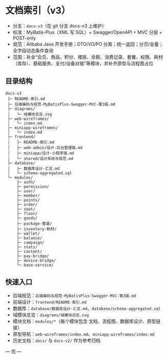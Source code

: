 # 文档索引（v3）

- 分支：`docs-v3`（在 git 分支 docs-v3 上维护）
- 标准：MyBatis-Plus（XML 写 SQL）+ Swagger/OpenAPI + MVC 分层 + POST-only
- 规范：Alibaba Java 开发手册；DTO/VO/PO 分离；统一返回；分页/全量；全字段动态条件查询
- 范围：补全“会员、商品、积分、楼层、余额、消费记录、套餐、权限、耗材（库存）、基础服务、支付/设备对接”等模块，并补齐原型与流程图占位

## 目录结构
```
docs-v3
 ├─ README-索引.md
 ├─ 后端编码与规范-MyBatisPlus-Swagger-MVC-第3版.md
 ├─ diagrams/
 │   └─ 域模块总览.svg
 ├─ web-wireframes/
 │   └─ index.md
 ├─ miniapp-wireframes/
 │   └─ index.md
 ├─ frontend/
 │   ├─ README-索引.md
 │   ├─ web-admin/设计-后台管理端.md
 │   ├─ miniapp/设计-小程序端.md
 │   └─ shared/设计系统与规范.md
 ├─ database/
 │   ├─ 数据库设计-汇总.md
 │   └─ schema-aggregated.sql
 └─ modules/
     ├─ auth/
     ├─ permission/
     ├─ user/
     ├─ member/
     ├─ points/
     ├─ order/
     ├─ seat/
     ├─ floor/
     ├─ goods/
     ├─ package-套餐/
     ├─ inventory-耗材/
     ├─ wallet/
     ├─ balance/
     ├─ campaign/
     ├─ stats/
     ├─ content/
     ├─ pay-bridge/
     ├─ device-bridge/
     └─ base-service/
```

## 快速入口
- 后端规范：`后端编码与规范-MyBatisPlus-Swagger-MVC-第3版.md`
- 前端设计：`frontend/README-索引.md`
- 数据库：`database/数据库设计-汇总.md`、`database/schema-aggregated.sql`
- 域模块总览：`diagrams/域模块总览.svg`
- 模块文档：`modules/*`（每个模块包含 文档、流程图、数据库设计、原型链接）
- 原型导航：`web-wireframes/index.md`、`miniapp-wireframes/index.md`
- 历史文档：`docs/` 与 `docs-v2/` 作为参考归档

— 完 —